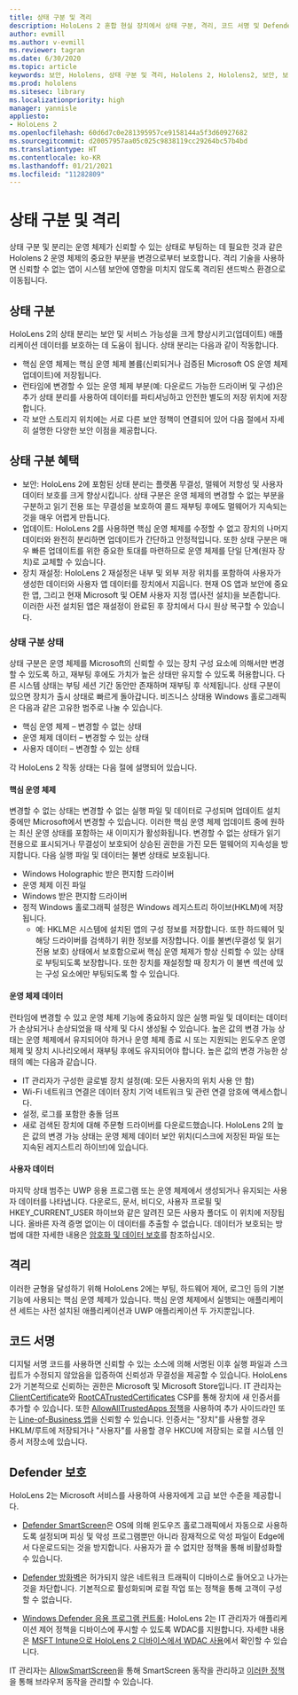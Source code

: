 ```yaml
---
title: 상태 구분 및 격리
description: HoloLens 2 혼합 현실 장치에서 상태 구분, 격리, 코드 서명 및 Defender 응용 프로그램에 대해 자세히 알아보습니다.
author: evmill
ms.author: v-evmill
ms.reviewer: tagran
ms.date: 6/30/2020
ms.topic: article
keywords: 보안, Hololens, 상태 구분 및 격리, Hololens 2, Hololens2, 보안, 보안 개요, 보안 아키텍처, 아키텍처, Hololens 2 아키텍처
ms.prod: hololens
ms.sitesec: library
ms.localizationpriority: high
manager: yannisle
appliesto:
- HoloLens 2
ms.openlocfilehash: 60d6d7c0e281395957ce9158144a5f3d60927682
ms.sourcegitcommit: d20057957aa05c025c9838119cc29264bc57b4bd
ms.translationtype: HT
ms.contentlocale: ko-KR
ms.lasthandoff: 01/21/2021
ms.locfileid: "11282809"
---
```

# 상태 구분 및 격리

상태 구분 및 분리는 운영 체제가 신뢰할 수 있는 상태로 부팅하는 데 필요한 것과 같은 Hololens 2 운영 체제의 중요한 부분을 변경으로부터 보호합니다. 격리 기술을 사용하면 신뢰할 수 없는 앱이 시스템 보안에 영향을 미치지 않도록 격리된 샌드박스 환경으로 이동됩니다.

## 상태 구분

HoloLens 2의 상태 분리는 보안 및 서비스 가능성을 크게 향상시키고(업데이트) 애플리케이션 데이터를 보호하는 데 도움이 됩니다.  상태 분리는 다음과 같이 작동합니다.
  * 핵심 운영 체제는 핵심 운영 체제 볼륨(신뢰되거나 검증된 Microsoft OS 운영 체제 업데이트)에 저장됩니다.
  * 런타임에 변경할 수 있는 운영 체제 부분(예: 다운로드 가능한 드라이버 및 구성)은 추가 상태 분리를 사용하여 데이터를 파티셔닝하고 안전한 별도의 저장 위치에 저장합니다.
  * 각 보안 스토리지 위치에는 서로 다른 보안 정책이 연결되어 있어 다음 절에서 자세히 설명한 다양한 보안 이점을 제공합니다.

## 상태 구분 혜택

  * 보안: HoloLens 2에 포함된 상태 분리는 플랫폼 무결성, 멀웨어 저항성 및 사용자 데이터 보호를 크게 향상시킵니다. 상태 구분은 운영 체제의 변경할 수 없는 부분을 구분하고 읽기 전용 또는 무결성을 보호하여 콜드 재부팅 후에도 멀웨어가 지속되는 것을 매우 어렵게 만듭니다. 
  * 업데이트: HoloLens 2를 사용하면 핵심 운영 체제를 수정할 수 없고 장치의 나머지 데이터와 완전히 분리하면 업데이트가 간단하고 안정적입니다.  또한 상태 구분은 매우 빠른 업데이트를 위한 중요한 토대를 마련하므로 운영 체제를 단일 단계(원자 장치)로 교체할 수 있습니다.
  * 장치 재설정: HoloLens 2 재설정은 내부 및 외부 저장 위치를 포함하여 사용자가 생성한 데이터와 사용자 앱 데이터를 장치에서 지웁니다. 현재 OS 앱과 보안에 중요한 앱, 그리고 현재 Microsoft 및 OEM 사용자 지정 앱(사전 설치)을 보존합니다. 이러한 사전 설치된 앱은 재설정이 완료된 후 장치에서 다시 원상 복구할 수 있습니다.

### 상태 구분 상태

상태 구분은 운영 체제를 Microsoft의 신뢰할 수 있는 장치 구성 요소에 의해서만 변경할 수 있도록 하고, 재부팅 후에도 가치가 높은 상태만 유지할 수 있도록 허용합니다. 다른 시스템 상태는 부팅 세션 기간 동안만 존재하며 재부팅 후 삭제됩니다. 상태 구분이 있으면 장치가 출시 상태로 빠르게 돌아갑니다. 비즈니스 상태용 Windows 홀로그래픽은 다음과 같은 고유한 범주로 나눌 수 있습니다.
  * 핵심 운영 체제 – 변경할 수 없는 상태
  * 운영 체제 데이터 – 변경할 수 있는 상태 
  * 사용자 데이터 – 변경할 수 있는 상태

각 HoloLens 2 작동 상태는 다음 절에 설명되어 있습니다.

#### 핵심 운영 체제

변경할 수 없는 상태는 변경할 수 없는 실행 파일 및 데이터로 구성되며 업데이트 설치 중에만 Microsoft에서 변경할 수 있습니다. 이러한 핵심 운영 체제 업데이트 중에 원하는 최신 운영 상태를 포함하는 새 이미지가 활성화됩니다.
변경할 수 없는 상태가 읽기 전용으로 표시되거나 무결성이 보호되어 상승된 권한을 가진 모든 멀웨어의 지속성을 방지합니다. 다음 실행 파일 및 데이터는 불변 상태로 보호됩니다.
  * Windows Holographic 받은 편지함 드라이버
  * 운영 체제 이진 파일
  * Windows 받은 편지함 드라이버
  * 정적 Windows 홀로그래픽 설정은 Windows 레지스트리 하이브(HKLM)에 저장됩니다.
    * 예: HKLM은 시스템에 설치된 앱의 구성 정보를 저장합니다. 또한 하드웨어 및 해당 드라이버를 검색하기 위한 정보를 저장합니다.
이를 불변(무결성 및 읽기 전용 보호) 상태에서 보호함으로써 핵심 운영 체제가 항상 신뢰할 수 있는 상태로 부팅되도록 보장합니다. 또한 장치를 재설정할 때 장치가 이 불변 섹션에 있는 구성 요소에만 부팅되도록 할 수 있습니다. 

#### 운영 체제 데이터 

런타임에 변경할 수 있고 운영 체제 기능에 중요하지 않은 실행 파일 및 데이터는 데이터가 손상되거나 손상되었을 때 삭제 및 다시 생성될 수 있습니다. 높은 값의 변경 가능 상태는 운영 체제에서 유지되어야 하거나 운영 체제 종료 시 또는 지원되는 윈도우즈 운영 체제 및 장치 시나리오에서 재부팅 후에도 유지되어야 합니다. 높은 값의 변경 가능한 상태의 예는 다음과 같습니다.
  * IT 관리자가 구성한 글로벌 장치 설정(예: 모든 사용자의 위치 사용 안 함)
  * Wi-Fi 네트워크 연결은 데이터 장치 기억 네트워크 및 관련 연결 암호에 액세스합니다.
  * 설정, 로그를 포함한 충돌 덤프
  * 새로 검색된 장치에 대해 주문형 드라이버를 다운로드했습니다.
HoloLens 2의 높은 값의 변경 가능 상태는 운영 체제 데이터 보안 위치(디스크에 저장된 파일 또는 지속된 레지스트리 하이브)에 있습니다.

#### 사용자 데이터

마지막 상태 범주는 UWP 응용 프로그램 또는 운영 체제에서 생성되거나 유지되는 사용자 데이터를 나타냅니다. 다운로드, 문서, 비디오, 사용자 프로필 및 HKEY_CURRENT_USER 하이브와 같은 알려진 모든 사용자 폴더도 이 위치에 저장됩니다. 올바른 자격 증명 없이는 이 데이터를 추출할 수 없습니다. 데이터가 보호되는 방법에 대한 자세한 내용은 [암호화 및 데이터 보호](security-encryption-data-protection.md)를 참조하십시오.

##  격리

이러한 균형을 달성하기 위해 HoloLens 2에는 부팅, 하드웨어 제어, 로그인 등의 기본 기능에 사용되는 핵심 운영 체제가 있습니다. 핵심 운영 체제에서 실행되는 애플리케이션 세트는 사전 설치된 애플리케이션과 UWP 애플리케이션 두 가지뿐입니다.

## 코드 서명

디지털 서명 코드를 사용하면 신뢰할 수 있는 소스에 의해 서명된 이후 실행 파일과 스크립트가 수정되지 않았음을 입증하여 신뢰성과 무결성을 제공할 수 있습니다. HoloLens 2가 기본적으로 신뢰하는 권한은 Microsoft 및 Microsoft Store입니다. IT 관리자는 [ClientCertificate](https://docs.microsoft.com/windows/client-management/mdm/clientcertificateinstall-csp)와 [RootCATrustedCertificates](https://docs.microsoft.com/windows/client-management/mdm/rootcacertificates-csp) CSP를 통해 장치에 새 인증서를 추가할 수 있습니다. 또한 [AllowAllTrustedApps 정책](https://docs.microsoft.com/windows/client-management/mdm/policy-csp-applicationmanagement#applicationmanagement-allowalltrustedapps)을 사용하여 추가 사이드라인 또는 [Line-of-Business 앱](https://docs.microsoft.com/intune/apps/lob-apps-windows)을 신뢰할 수 있습니다. 인증서는 "장치"를 사용할 경우 HKLM/루트에 저장되거나 "사용자"를 사용할 경우 HKCU에 저장되는 로컬 시스템 인증서 저장소에 있습니다.

## Defender 보호
HoloLens 2는 Microsoft 서비스를 사용하여 사용자에게 고급 보안 수준을 제공합니다.

* [Defender SmartScreen](https://docs.microsoft.com/windows/security/threat-protection/microsoft-defender-smartscreen/microsoft-defender-smartscreen-overview)은 OS에 의해 윈도우즈 홀로그래픽에서 자동으로 사용하도록 설정되며 피싱 및 악성 프로그램뿐만 아니라 잠재적으로 악성 파일이 Edge에서 다운로드되는 것을 방지합니다. 사용자가 끌 수 없지만 정책을 통해 비활성화할 수 있습니다.

* [Defender 방화벽](https://docs.microsoft.com/windows/security/threat-protection/windows-firewall/windows-firewall-with-advanced-security)은 허가되지 않은 네트워크 트래픽이 디바이스로 들어오고 나가는 것을 차단합니다. 기본적으로 활성화되며 로컬 작업 또는 정책을 통해 고객이 구성할 수 없습니다. 

* [Windows Defender 응용 프로그램 컨트롤](https://docs.microsoft.com/windows/security/threat-protection/windows-defender-application-control/wdac-and-applocker-overview): HoloLens 2는 IT 관리자가 애플리케이션 제어 정책을 디바이스에 푸시할 수 있도록 WDAC를 지원합니다. 자세한 내용은 [MSFT Intune으로 HoloLens 2 디바이스에서 WDAC 사용](https://docs.microsoft.com/mem/intune/configuration/custom-profile-hololens)에서 확인할 수 있습니다. 

IT 관리자는 [AllowSmartScreen](https://docs.microsoft.com/windows/client-management/mdm/policy-csp-browser#browser-allowsmartscreen)을 통해 SmartScreen 동작을 관리하고 [이러한 정책](https://docs.microsoft.com/windows/client-management/mdm/policy-csps-supported-by-hololens2)을 통해 브라우저 동작을 관리할 수 있습니다. 

